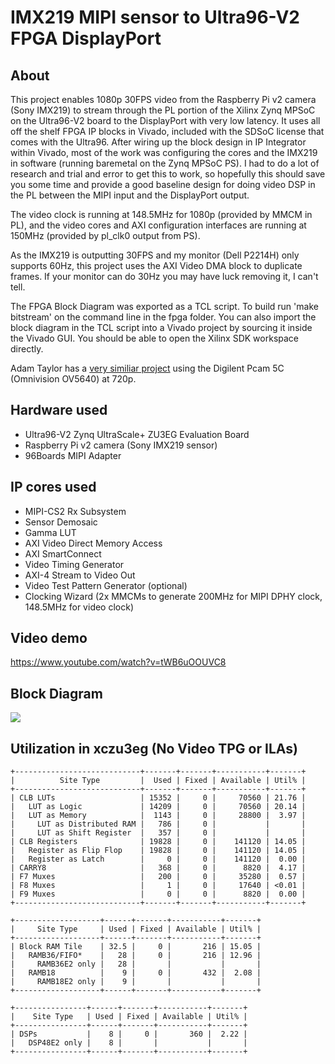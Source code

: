 # IMX219 MIPI sensor to Ultra96-V2 FPGA DisplayPort

## About
This project enables 1080p 30FPS video from the Raspberry Pi v2 camera (Sony IMX219) to stream through the PL portion of the Xilinx Zynq MPSoC on the Ultra96-V2 board to the DisplayPort with very low latency. It uses all off the shelf FPGA IP blocks in Vivado, included with the SDSoC license that comes with the Ultra96. After wiring up the block design in IP Integrator within Vivado, most of the work was configuring the cores and the IMX219 in software (running baremetal on the Zynq MPSoC PS). I had to do a lot of research and trial and error to get this to work, so hopefully this should save you some time and provide a good baseline design for doing video DSP in the PL between the MIPI input and the DisplayPort output.

The video clock is running at 148.5MHz for 1080p (provided by MMCM in PL), and the video cores and AXI configuration interfaces are running at 150MHz (provided by pl_clk0 output from PS).

As the IMX219 is outputting 30FPS and my monitor (Dell P2214H) only supports 60Hz, this project uses the AXI Video DMA block to duplicate frames. If your monitor can do 30Hz you may have luck removing it, I can't tell. 

The FPGA Block Diagram was exported as a TCL script. To build run 'make bitstream' on the command line in the fpga folder. You can also import the block diagram in the TCL script into a Vivado project by sourcing it inside the Vivado GUI. You should be able to open the Xilinx SDK workspace directly.

Adam Taylor has a <a href="https://www.hackster.io/adam-taylor/mipi-procesing-with-ultra96-777721">very similiar project</a> using the Digilent Pcam 5C (Omnivision OV5640) at 720p.

## Hardware used
* Ultra96-V2 Zynq UltraScale+ ZU3EG Evaluation Board
* Raspberry Pi v2 camera (Sony IMX219 sensor)
* 96Boards MIPI Adapter

## IP cores used
* MIPI-CS2 Rx Subsystem
* Sensor Demosaic
* Gamma LUT
* AXI Video Direct Memory Access
* AXI SmartConnect
* Video Timing Generator
* AXI-4 Stream to Video Out
* Video Test Pattern Generator (optional)
* Clocking Wizard (2x MMCMs to generate 200MHz for MIPI DPHY clock, 148.5MHz for video clock)

## Video demo
https://www.youtube.com/watch?v=tWB6uOOUVC8

## Block Diagram
<img src="https://i.imgur.com/w5njlpG.png">

## Utilization in xczu3eg (No Video TPG or ILAs)
    +----------------------------+-------+-------+-----------+-------+
    |          Site Type         |  Used | Fixed | Available | Util% |
    +----------------------------+-------+-------+-----------+-------+
    | CLB LUTs                   | 15352 |     0 |     70560 | 21.76 |
    |   LUT as Logic             | 14209 |     0 |     70560 | 20.14 |
    |   LUT as Memory            |  1143 |     0 |     28800 |  3.97 |
    |     LUT as Distributed RAM |   786 |     0 |           |       |
    |     LUT as Shift Register  |   357 |     0 |           |       |
    | CLB Registers              | 19828 |     0 |    141120 | 14.05 |
    |   Register as Flip Flop    | 19828 |     0 |    141120 | 14.05 |
    |   Register as Latch        |     0 |     0 |    141120 |  0.00 |
    | CARRY8                     |   368 |     0 |      8820 |  4.17 |
    | F7 Muxes                   |   200 |     0 |     35280 |  0.57 |
    | F8 Muxes                   |     1 |     0 |     17640 | <0.01 |
    | F9 Muxes                   |     0 |     0 |      8820 |  0.00 |
    +----------------------------+-------+-------+-----------+-------+
    
    +-------------------+------+-------+-----------+-------+
    |     Site Type     | Used | Fixed | Available | Util% |
    +-------------------+------+-------+-----------+-------+
    | Block RAM Tile    | 32.5 |     0 |       216 | 15.05 |
    |   RAMB36/FIFO*    |   28 |     0 |       216 | 12.96 |
    |     RAMB36E2 only |   28 |       |           |       |
    |   RAMB18          |    9 |     0 |       432 |  2.08 |
    |     RAMB18E2 only |    9 |       |           |       |
    +-------------------+------+-------+-----------+-------+
    
    +----------------+------+-------+-----------+-------+
    |    Site Type   | Used | Fixed | Available | Util% |
    +----------------+------+-------+-----------+-------+
    | DSPs           |    8 |     0 |       360 |  2.22 |
    |   DSP48E2 only |    8 |       |           |       |
    +----------------+------+-------+-----------+-------+
